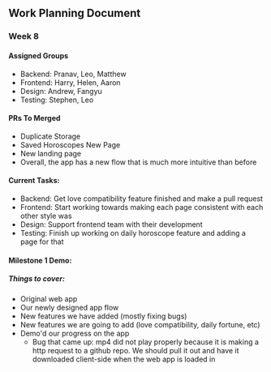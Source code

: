 ## Work Planning Document
### Week 8
#### Assigned Groups
- Backend: Pranav, Leo, Matthew
- Frontend: Harry, Helen, Aaron
- Design: Andrew, Fangyu
- Testing: Stephen, Leo

#### PRs To Merged
- Duplicate Storage
- Saved Horoscopes New Page
- New landing page
- Overall, the app has a new flow that is much more intuitive than before

#### Current Tasks:
- Backend: Get love compatibility feature finished and make a pull request
- Frontend: Start working towards making each page consistent with each other style was
- Design: Support frontend team with their development
- Testing: Finish up working on daily horoscope feature and adding a page for that

#### Milestone 1 Demo:
##### Things to cover:
- Original web app
- Our newly designed app flow
- New features we have added (mostly fixing bugs)
- New features we are going to add (love compatibility, daily fortune, etc)
- Demo'd our progress on the app
  - Bug that came up: mp4 did not play properly because it is making a http request to a github repo. We should pull it out and have it downloaded client-side when the web app is loaded in 
